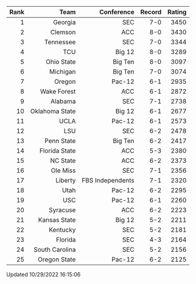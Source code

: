 | Rank  | Team                 | Conference           | Record   | Rating |
| ---:  | ---:                 | ---:                 | ---:     | ---:   |
| 1     | Georgia              | SEC                  | 7-0      | 3450   |
| 2     | Clemson              | ACC                  | 8-0      | 3430   |
| 3     | Tennessee            | SEC                  | 7-0      | 3344   |
| 4     | TCU                  | Big 12               | 8-0      | 3289   |
| 5     | Ohio State           | Big Ten              | 8-0      | 3097   |
| 6     | Michigan             | Big Ten              | 7-0      | 3074   |
| 7     | Oregon               | Pac-12               | 6-1      | 2935   |
| 8     | Wake Forest          | ACC                  | 6-1      | 2872   |
| 9     | Alabama              | SEC                  | 7-1      | 2738   |
| 10    | Oklahoma State       | Big 12               | 6-1      | 2677   |
| 11    | UCLA                 | Pac-12               | 6-1      | 2573   |
| 12    | LSU                  | SEC                  | 6-2      | 2478   |
| 13    | Penn State           | Big Ten              | 6-2      | 2417   |
| 14    | Florida State        | ACC                  | 5-3      | 2380   |
| 15    | NC State             | ACC                  | 6-2      | 2373   |
| 16    | Ole Miss             | SEC                  | 7-1      | 2356   |
| 17    | Liberty              | FBS Independents     | 7-1      | 2320   |
| 18    | Utah                 | Pac-12               | 6-2      | 2295   |
| 19    | USC                  | Pac-12               | 6-1      | 2260   |
| 20    | Syracuse             | ACC                  | 6-2      | 2223   |
| 21    | Kansas State         | Big 12               | 5-2      | 2211   |
| 22    | Kentucky             | SEC                  | 5-2      | 2181   |
| 23    | Florida              | SEC                  | 4-3      | 2164   |
| 24    | South Carolina       | SEC                  | 5-2      | 2156   |
| 25    | Oregon State         | Pac-12               | 6-2      | 2125   |

Updated 10/29/2022 16:15:06
